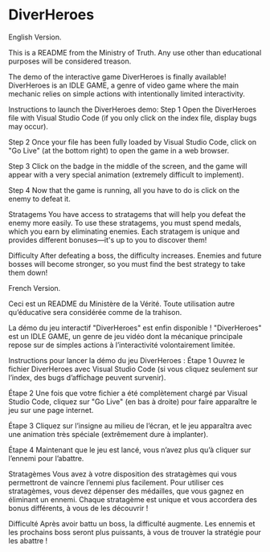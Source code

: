 # DiverHeroes

English Version.

This is a README from the Ministry of Truth.
Any use other than educational purposes will be considered treason.

The demo of the interactive game DiverHeroes is finally available!
DiverHeroes is an IDLE GAME, a genre of video game where the main mechanic relies on simple actions with intentionally limited interactivity.

Instructions to launch the DiverHeroes demo:
Step 1
Open the DiverHeroes file with Visual Studio Code (if you only click on the index file, display bugs may occur).

Step 2
Once your file has been fully loaded by Visual Studio Code, click on "Go Live" (at the bottom right) to open the game in a web browser.

Step 3
Click on the badge in the middle of the screen, and the game will appear with a very special animation (extremely difficult to implement).

Step 4
Now that the game is running, all you have to do is click on the enemy to defeat it.

Stratagems
You have access to stratagems that will help you defeat the enemy more easily.
To use these stratagems, you must spend medals, which you earn by eliminating enemies.
Each stratagem is unique and provides different bonuses—it's up to you to discover them!

Difficulty
After defeating a boss, the difficulty increases.
Enemies and future bosses will become stronger, so you must find the best strategy to take them down!

French Version.

Ceci est un README du Ministère de la Vérité.
Toute utilisation autre qu’éducative sera considérée comme de la trahison.

La démo du jeu interactif "DiverHeroes" est enfin disponible !
"DiverHeroes" est un IDLE GAME, un genre de jeu vidéo dont la mécanique principale repose sur de simples actions à l’interactivité volontairement limitée.

Instructions pour lancer la démo du jeu DiverHeroes :
Étape 1
Ouvrez le fichier DiverHeroes avec Visual Studio Code (si vous cliquez seulement sur l’index, des bugs d’affichage peuvent survenir).

Étape 2
Une fois que votre fichier a été complètement chargé par Visual Studio Code, cliquez sur "Go Live" (en bas à droite) pour faire apparaître le jeu sur une page internet.

Étape 3
Cliquez sur l’insigne au milieu de l’écran, et le jeu apparaîtra avec une animation très spéciale (extrêmement dure à implanter).

Étape 4
Maintenant que le jeu est lancé, vous n’avez plus qu’à cliquer sur l’ennemi pour l’abattre.

Stratagèmes
Vous avez à votre disposition des stratagèmes qui vous permettront de vaincre l’ennemi plus facilement.
Pour utiliser ces stratagèmes, vous devez dépenser des médailles, que vous gagnez en éliminant un ennemi.
Chaque stratagème est unique et vous accordera des bonus différents, à vous de les découvrir !

Difficulté
Après avoir battu un boss, la difficulté augmente. Les ennemis et les prochains boss seront plus puissants, à vous de trouver la stratégie pour les abattre !
